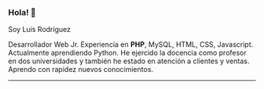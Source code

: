 ### Hola! 👋

Soy Luis Rodríguez

Desarrollador Web Jr. Experiencia en **PHP**, MySQL, HTML, CSS, Javascript. Actualmente aprendiendo Python. He ejercido la docencia como profesor en dos universidades y tambi&eacute;n he estado en atención a clientes y ventas. Aprendo con rapidez nuevos conocimientos.

---
<!--
**rguezque/rguezque** is a ✨ _special_ ✨ repository because its `README.md` (this file) appears on your GitHub profile.

Here are some ideas to get you started:

- 🔭 I’m currently working on ...
- 🌱 I’m currently learning ...
- 👯 I’m looking to collaborate on ...
- 🤔 I’m looking for help with ...
- 💬 Ask me about ...
- 📫 How to reach me: ...
- ⚡ Fun fact: ...
-->
